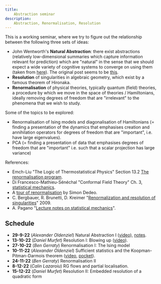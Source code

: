 ```yaml
---
title:
    Abstraction seminar
description:
    Abstraction, Renormalisation, Resolution
---
```


This is a working seminar, where we try to figure out the relationship between the following three sets of ideas:

* John Wentworth's **Natural Abstraction**: there exist abstractions (relatively low-dimensional summaries which capture information relevant for prediction) which are "natural" in the sense that we should expect a wide variety of cognitive systems to converge on using them (taken from [here](https://www.lesswrong.com/posts/Fut8dtFsBYRz8atFF/the-natural-abstraction-hypothesis-implications-and-evidence)). The original post seems to be [this](https://www.lesswrong.com/posts/Nwgdq6kHke5LY692J/alignment-by-default#Unsupervised__Natural_Abstractions).
* **Resolution** of singularities in algebraic geometry, which exist by a famous theorem of Hironaka.
* **Renormalisation** of physical theories, typically quantum (field) theories, a procedure by which we move in the space of theories / Hamiltonians, ideally removing degrees of freedom that are "irrelevant" to the phenomena that we wish to study.

Some of the topics to be explored:

* Renormalisation of Ising models and diagonalisation of Hamiltonians (= finding a presentation of the dynamics that emphasises creation and annihilation operators for degrees of freedom that are "important", i.e. have large eigenvalues).
* PCA (= finding a presentation of data that emphasises degrees of freedom that are "important" i.e. such that a scalar projection has large variance) 

References:

* Emch-Liu "The Logic of Thermostatistical Physics" Section 13.2 [The renormalisation program](http://www.therisingsea.org/notes/renorm.pdf).
* Di Francesco-Mathieu-Sénéchal "Conformal Field Theory" Ch. 3, [statistical mechanics](http://www.therisingsea.org/notes/CFT-ch3.pdf).
* A [tour of renormalisation](https://www.complexityexplorer.org/courses/67-introduction-to-renormalization) by Simon Dedeo.
* C. Bergbauer, R. Brunetti, D. Kreimer "[Renormalization and resolution of singularities](https://arxiv.org/abs/0908.0633)" 2009.
* A. Pagano "[Lecture notes on statistical mechanics](https://github.com/AlicePagano/Lecture-Notes-of-Statistical-Mechanics)".

## Schedule

* **29-9-22** (*Alexander Oldenziel*) Natural Abstraction I ([video](https://youtu.be/rll6LzXztDM)), [notes](https://drive.google.com/file/d/1mhqpeE7xmKP2BmcvZoU6PU6nrhogSrZm/view).
* **13-10-22** (*Daniel Murfet*) Resolution I: Blowing up ([video](https://youtu.be/CWNaKMP8Teo)).
* **27-10-22** (*Ben Gerraty*) Renormalisation I: The Ising model
* **10-11-22** (*Alexander Oldenziel*) Sufficient statistics and the Koopman-Pitman-Darmois theorem ([video](https://youtu.be/4hwdJuzlSqQ), [pocket](https://www.roblox.com/games/start?placeId=8165217582&launchData=pocket:Symbolic%20Wilds%2014)).
* **24-11-22** (*Ben Gerraty*) Renormalisation II
* **8-12-22** (*Calin Lazaroiu*) RG flows and partial localisation.
* **15-12-22** (*Daniel Murfet*) Resolution II: Embedded resolution of a quadratic form
